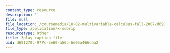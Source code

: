 ```yaml
---
content_type: resource
description: ''
file: null
file_location: /coursemedia/18-02-multivariable-calculus-fall-2007/d691270c977c5e60a56c6e05a466daa2_2XraaWefBd8.vtt
file_type: application/x-subrip
resourcetype: Other
title: 3play caption file
uid: d691270c-977c-5e60-a56c-6e05a466daa2
---
```

